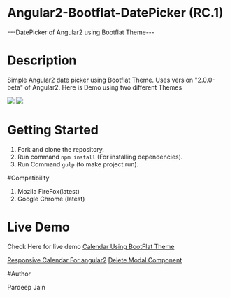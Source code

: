 # Angular2-Bootflat-DatePicker (RC.1)

---DatePicker of Angular2 using Bootflat Theme---

# Description

Simple Angular2 date picker using Bootflat Theme. Uses version "2.0.0-beta" of Angular2. Here is Demo using two different Themes

<img src="http://imgur.com/dDT8zo2.png">
<img src="http://i.stack.imgur.com/0AHZr.png">

# Getting Started

1. Fork and clone the repository.
2. Run command `npm install` (For installing dependencies).
3. Run Command `gulp` (to make project run).

#Compatibility

1. Mozila FireFox(latest)
2. Google Chrome (latest)

# Live Demo
 
 Check Here for live demo 
 <a href="http://plnkr.co/edit/B3oZhApTuaaB12wJIX3q">Calendar Using BootFlat Theme</a>
 
 <a href="http://plnkr.co/edit/DfS1MMdsGmwS60nxFLFL?p=preview">Responsive Calendar For angular2</a>
 <a href="http://plnkr.co/edit/AiDiNl8SrSKIwDUYWl50?p=preview">Delete Modal Component</a>

#Author

Pardeep Jain
